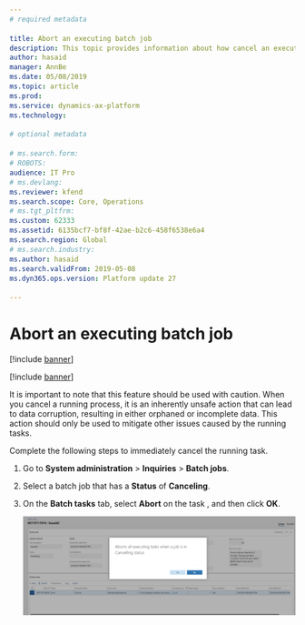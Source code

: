 ```yaml
---
# required metadata

title: Abort an executing batch job
description: This topic provides information about how cancel an executing batch job in Microsoft Dynamics 365 for Finance and Operations.
author: hasaid
manager: AnnBe
ms.date: 05/08/2019
ms.topic: article
ms.prod: 
ms.service: dynamics-ax-platform
ms.technology: 

# optional metadata

# ms.search.form: 
# ROBOTS: 
audience: IT Pro
# ms.devlang: 
ms.reviewer: kfend
ms.search.scope: Core, Operations
# ms.tgt_pltfrm: 
ms.custom: 62333
ms.assetid: 6135bcf7-bf8f-42ae-b2c6-458f6538e6a4
ms.search.region: Global
# ms.search.industry: 
ms.author: hasaid
ms.search.validFrom: 2019-05-08
ms.dyn365.ops.version: Platform update 27

---
```


# Abort an executing batch job
[!include [banner](../includes/banner.md)]

[!include [banner](../includes/preview-banner.md)]

It is important to note that this feature should be used with caution. When you cancel a running process, it is an inherently unsafe action that can lead to data corruption, resulting in either orphaned or incomplete data. This action should only be used to mitigate other issues caused by the running tasks.

Complete the following steps to immediately cancel the running task.

1. Go to **System administration** \> **Inquiries** \> **Batch jobs**.
2. Select a batch job that has a **Status** of **Canceling**.
3. On the **Batch tasks** tab, select **Abort** on the task , and then click **OK**.

    ![Abort Batch Task](./media/batch-abort.PNG) 

